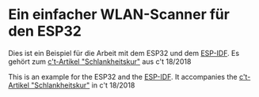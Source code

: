 # Ein einfacher WLAN-Scanner für den ESP32 

Dies ist ein Beispiel für die Arbeit mit dem ESP32 und dem [ESP-IDF](https://docs.espressif.com/projects/esp-idf/en/latest/). Es gehört zum [c't-Artikel "Schlankheitskur"](https://www.heise.de/ct/ausgabe/2018-18-Den-ESP32-ohne-Arduino-IDE-programmieren-4133039.html) aus c't 18/2018

This is an example for the ESP32 and the [ESP-IDF](https://docs.espressif.com/projects/esp-idf/en/latest/). It accompanies the [c't-Artikel "Schlankheitskur"](https://www.heise.de/ct/ausgabe/2018-18-Den-ESP32-ohne-Arduino-IDE-programmieren-4133039.html) in c't 18/2018
